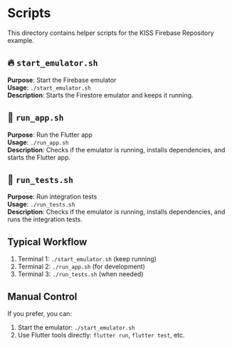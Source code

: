 # Scripts

This directory contains helper scripts for the KISS Firebase Repository example.

## 🔥 `start_emulator.sh`
**Purpose**: Start the Firebase emulator  
**Usage**: `./start_emulator.sh`  
**Description**: Starts the Firestore emulator and keeps it running.

## 📱 `run_app.sh`
**Purpose**: Run the Flutter app  
**Usage**: `./run_app.sh`  
**Description**: Checks if the emulator is running, installs dependencies, and starts the Flutter app.

## 🧪 `run_tests.sh`
**Purpose**: Run integration tests  
**Usage**: `./run_tests.sh`  
**Description**: Checks if the emulator is running, installs dependencies, and runs the integration tests.

## Typical Workflow

1. Terminal 1: `./start_emulator.sh` (keep running)
2. Terminal 2: `./run_app.sh` (for development)
3. Terminal 3: `./run_tests.sh` (when needed)

## Manual Control

If you prefer, you can:
1. Start the emulator: `./start_emulator.sh`
2. Use Flutter tools directly: `flutter run`, `flutter test`, etc. 
